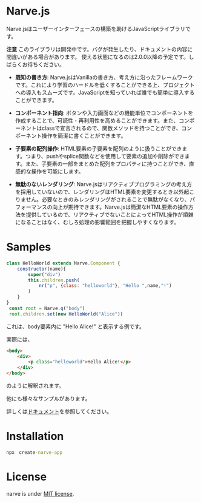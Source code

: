 # Narve.js
Narve.jsはユーザーインターフェースの構築を助けるJavaScriptライブラリです。

**注意** このライブラリは開発中です。バグが発生したり、ドキュメントの内容に間違いがある場合があります。
使える状態になるのは2.0.0以降の予定です。しばらくお待ちください。

- **既知の書き方**: Narve.jsはVanillaの書き方、考え方に沿ったフレームワークです。これにより学習のハードルを低くすることができる上、プロジェクトへの導入もスムーズです。JavaScriptを知っていれば誰でも簡単に導入することができます。

- **コンポーネント指向**: ボタンや入力画面などの機能単位でコンポーネントを作成することで、可読性・再利用性を高めることができます。また、コンポーネントはclassで宣言されるので、関数メソッドを持つことができ、コンポーネント操作を簡潔に書くことができます。
- **子要素の配列操作**: HTML要素の子要素を配列のように扱うことができます。つまり、pushやsplice関数などを使用して要素の追加や削除ができます。また、子要素の一部をまとめた配列をプロパティに持つことができ、直感的な操作を可能にします。
- **無駄のないレンダリング**: Narve.jsはリアクティブプログラミングの考え方を採用していないので、レンダリングはHTML要素を変更するとき以外起こりません。必要なときのみレンダリングがされることで無駄がなくなり、パフォーマンスの向上が期待できます。Narve.jsは簡潔なHTML要素の操作方法を提供しているので、リアクティブでないことによってHTML操作が煩雑になることはなく、むしろ処理の影響範囲を把握しやすくなります。


# Samples
```js
class HelloWorld extends Narve.Component {
    constructor(name){
        super("div")
        this.children.push(
            nr("p", {class: "helloworld"}, "Hello ",name,"!")
        )
    }
}
 const root = Narve.q("body")
 root.children.set(new HelloWorld("Alice"))
```
これは、body要素内に "Hello Alice!" と表示する例です。

実際には、
```html
<body>
    <div>
        <p class="helloworld">Hello Alice!</p>
    </div>
</body>
```
のように解釈されます。

他にも様々なサンプルがあります。

詳しくは[ドキュメント](documents/Tutorial.md)を参照してください。

# Installation
```cmd
npx　create-narve-app
```
# License

narve is under [MIT license](./LICENSE).